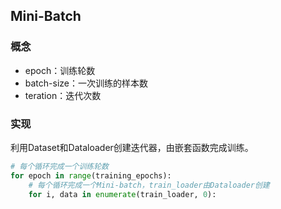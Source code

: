 ## Mini-Batch

### 概念

- epoch：训练轮数
- batch-size：一次训练的样本数
- teration：迭代次数

### 实现

 利用Dataset和Dataloader创建迭代器，由嵌套函数完成训练。

```python
# 每个循环完成一个训练轮数
for epoch in range(training_epochs):
	# 每个循环完成一个Mini-batch，train_loader由Dataloader创建
	for i, data in enumerate(train_loader, 0):
```

